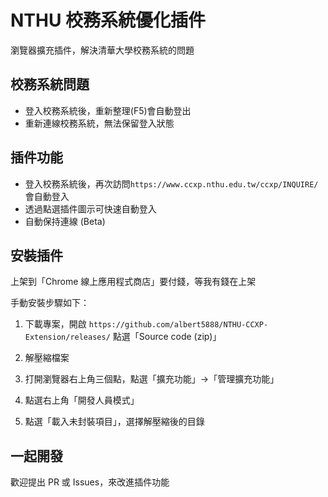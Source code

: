 # NTHU 校務系統優化插件

瀏覽器擴充插件，解決清華大學校務系統的問題

## 校務系統問題

- 登入校務系統後，重新整理(F5)會自動登出
- 重新連線校務系統，無法保留登入狀態

## 插件功能

- 登入校務系統後，再次訪問`https://www.ccxp.nthu.edu.tw/ccxp/INQUIRE/`會自動登入
- 透過點選插件圖示可快速自動登入
- 自動保持連線 (Beta)

## 安裝插件

上架到「Chrome 線上應用程式商店」要付錢，等我有錢在上架

手動安裝步驟如下：

1. 下載專案，開啟 `https://github.com/albert5888/NTHU-CCXP-Extension/releases/` 點選「Source code (zip)」

2. 解壓縮檔案

3. 打開瀏覽器右上角三個點，點選「擴充功能」->「管理擴充功能」

4. 點選右上角「開發人員模式」

5. 點選「載入未封裝項目」，選擇解壓縮後的目錄

## 一起開發

歡迎提出 PR 或 Issues，來改進插件功能